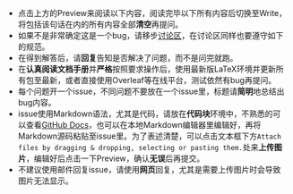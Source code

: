 - 点击上方的Preview来阅读以下内容，阅读完毕以下所有内容后切换至Write，将包括该句话在内的所有内容全部**清空**再提问。
- 如果不是非常确定这是一个bug，请移步[讨论区](https://github.com/note286/xduts/discussions)，在讨论区同样也要遵守如下的规范。
- 在得到解答后，请**回复**告知是否解决了问题，而不是问完就跑。
- 在**认真阅读文档手册**并**严格**按照要求操作后，使用最新版LaTeX环境并更新所有包至最新，或者直接使用Overleaf等在线平台，测试依然有bug再提问。
- 每个问题开一个issue，不同问题不要放在一个issue里，标题请**简明**地总结出bug内容。
- issue使用Markdown语法，尤其是代码，请放在**代码块**环境中，不熟悉的可以查看[GitHub Docs](https://docs.github.com/en/github/writing-on-github/getting-started-with-writing-and-formatting-on-github/basic-writing-and-formatting-syntax)，也可以在本地Markdown编辑器里编辑好，再将Markdown源码粘贴至issue里。为了表述清楚，可以点击文本框下方`Attach files by dragging & dropping, selecting or pasting them.`处来**上传图片**，编辑好后点击一下Preview，确认**无误**后再提交。
- 不建议使用邮件回复issue，请使用**网页**回复，尤其是需要上传图片时会导致图片无法显示。
